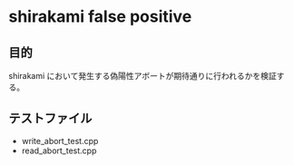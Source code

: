 # shirakami false positive

## 目的

shirakami において発生する偽陽性アボートが期待通りに行われるかを検証する。

## テストファイル

* write_abort_test.cpp
* read_abort_test.cpp
